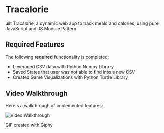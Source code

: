 # Tracalorie
uilt Tracalorie, a dynamic web app to track meals and calories, using pure JavaScript and JS Module Pattern


## Required Features

The following **required** functionality is completed:

* Leveraged CSV data with Python Numpy Library
* Saved States that user was not able to find into a new CSV
* Created Game Visualizations with Python Turtle Library


## Video Walkthrough

Here's a walkthrough of implemented features:

<img src='https://media.giphy.com/media/v1.Y2lkPTc5MGI3NjExM2M0M2IzN2I3NmVlMjg2MzlmYmVlNTE5ZDc3NmE5NGY4YzFmMzAwYiZjdD1n/rqI8xq3spbadAAQGsG/giphy.gif' title='Video Walkthrough' width='' alt='Video Walkthrough' />

<!-- Replace this with whatever GIF tool you used! -->
GIF created with Giphy 
